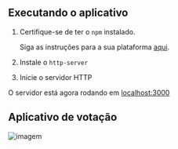 
## Executando o aplicativo

1. Certifique-se de ter o `npm` instalado.

   Siga as instruções para a sua plataforma [aqui](https://github.com/npm/npm).

2. Instale o `http-server`


3. Inicie o servidor HTTP


O servidor está agora rodando em [localhost:3000](http://localhost:3000)

## Aplicativo de votação

![imagem](https://github.com/lucasjotap/voting_app/assets/98364965/adc7a6e0-e3ba-4423-bbf1-41ff6658610e)
